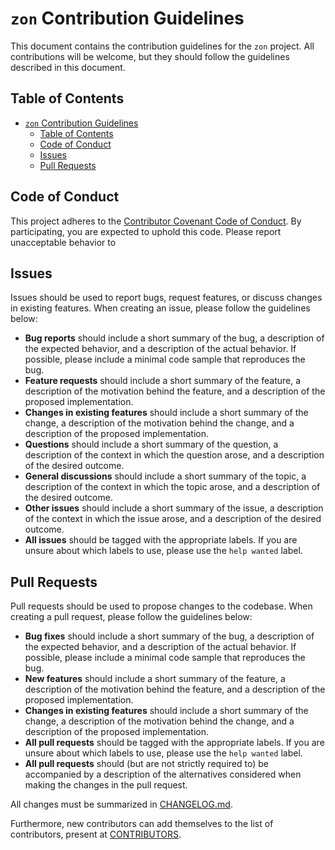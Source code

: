# `zon` Contribution Guidelines

This document contains the contribution guidelines for the `zon` project. All contributions will be welcome, but they should follow the guidelines described in this document.

## Table of Contents

- [`zon` Contribution Guidelines](#zon-contribution-guidelines)
  - [Table of Contents](#table-of-contents)
  - [Code of Conduct](#code-of-conduct)
  - [Issues](#issues)
  - [Pull Requests](#pull-requests)

## Code of Conduct

This project adheres to the [Contributor Covenant Code of Conduct](https://www.contributor-covenant.org/version/2/0/code_of_conduct/). By participating, you are expected to uphold this code. Please report unacceptable behavior to 

## Issues

Issues should be used to report bugs, request features, or discuss changes in existing features. When creating an issue, please follow the guidelines below:

- **Bug reports** should include a short summary of the bug, a description of the expected behavior, and a description of the actual behavior. If possible, please include a minimal code sample that reproduces the bug.
- **Feature requests** should include a short summary of the feature, a description of the motivation behind the feature, and a description of the proposed implementation.
- **Changes in existing features** should include a short summary of the change, a description of the motivation behind the change, and a description of the proposed implementation.
- **Questions** should include a short summary of the question, a description of the context in which the question arose, and a description of the desired outcome.
- **General discussions** should include a short summary of the topic, a description of the context in which the topic arose, and a description of the desired outcome.
- **Other issues** should include a short summary of the issue, a description of the context in which the issue arose, and a description of the desired outcome.
- **All issues** should be tagged with the appropriate labels. If you are unsure about which labels to use, please use the `help wanted` label.

## Pull Requests

Pull requests should be used to propose changes to the codebase. When creating a pull request, please follow the guidelines below:

- **Bug fixes** should include a short summary of the bug, a description of the expected behavior, and a description of the actual behavior. If possible, please include a minimal code sample that reproduces the bug.
- **New features** should include a short summary of the feature, a description of the motivation behind the feature, and a description of the proposed implementation.
- **Changes in existing features** should include a short summary of the change, a description of the motivation behind the change, and a description of the proposed implementation.
- **All pull requests** should be tagged with the appropriate labels. If you are unsure about which labels to use, please use the `help wanted` label.
- **All pull requests** should (but are not strictly required to) be accompanied by a description of the alternatives considered when making the changes in the pull request.

All changes must be summarized in [CHANGELOG.md](CHANGELOG.md).

Furthermore, new contributors can add themselves to the list of contributors, present at [CONTRIBUTORS](CONTRIBUTORS).



